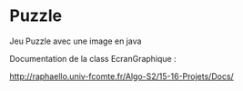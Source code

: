 # Puzzle
Jeu Puzzle avec une image en java

Documentation de la class EcranGraphique :

<url>http://raphaello.univ-fcomte.fr/Algo-S2/15-16-Projets/Docs/</url>

